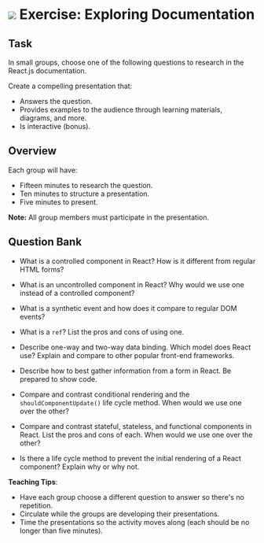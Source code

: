 # ![](https://ga-dash.s3.amazonaws.com/production/assets/logo-9f88ae6c9c3871690e33280fcf557f33.png) Exercise: Exploring Documentation



## Task
In small groups, choose one of the following questions to research in the React.js documentation.

Create a compelling presentation that:
- Answers the question.
- Provides examples to the audience through learning materials, diagrams, and more.
- Is interactive (bonus).

## Overview
Each group will have:
- Fifteen minutes to research the question.
- Ten minutes to structure a presentation.
- Five minutes to present.

**Note:** All group members must participate in the presentation.


## Question Bank

- What is a controlled component in React? How is it different from regular HTML forms?

- What is an uncontrolled component in React? Why would we use one instead of a controlled component?

- What is a synthetic event and how does it compare to regular DOM events?

- What is a `ref`? List the pros and cons of using one.

- Describe one-way and two-way data binding. Which model does React use? Explain and compare to other popular front-end frameworks.

- Describe how to best gather information from a form in React. Be prepared to show code.

- Compare and contrast conditional rendering and the `shouldComponentUpdate()` life cycle method. When would we use one over the other?

- Compare and contrast stateful, stateless, and functional components in React. List the pros and cons of each. When would we use one over the other?

- Is there a life cycle method to prevent the initial rendering of a React component? Explain why or why not.


<aside class="notes">

**Teaching Tips**:

- Have each group choose a different question to answer so there's no repetition.
- Circulate while the groups are developing their presentations.
- Time the presentations so the activity moves along (each should be no longer than five minutes).


</aside>


